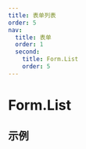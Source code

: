 ```yaml
---
title: 表单列表
order: 5
nav:
  title: 表单
  order: 1
  second:
    title: Form.List
    order: 5
---
```


# Form.List

## 示例

<code src="./demos/list.tsx" ></code>
